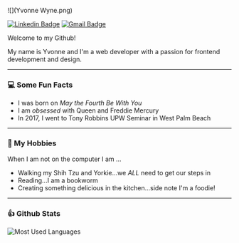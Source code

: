 ![](Yvonne Wyne.png)

[![Linkedin Badge](https://img.shields.io/badge/-Linkedin-4169E1?style=flat-square&logo=Linkedin&logoColor=white&&link=https://www.linkedin.com/in/vividha-rawat-761905143/)](https://www.linkedin.com/in/yvonne-wyne-9680b1173/) [![Gmail Badge](https://img.shields.io/badge/-Gmail-c14438?style=flat-square&logo=Gmail&logoColor=white&link=mailto:customersupport@vonniecodes.com)](mailto:customersupport@vonniecodes.com)

Welcome to my Github!

My name is Yvonne and I'm a web developer with a passion for frontend development
and design.

---------------------------------------------------------------------------------------------------------------------------------------------------------------------------------
### :computer: Some Fun Facts
- I was born on <em>May the Fourth Be With You</em>
- I am <em>obsessed</em> with Queen and Freddie Mercury
- In 2017, I went to Tony Robbins UPW Seminar in West Palm Beach


---------------------------------------------------------------------------------------------------------------------------------------------------------------------------------
### :space_invader: My Hobbies  
When I am not on the computer I am ...
- Walking my Shih Tzu and Yorkie...we <em>ALL</em> need to get our steps in
- Reading...I am a bookworm
- Creating something delicious in the kitchen...side note I'm a foodie!




-------------------------------------------------------------------------------------------------------------------------------------------------------------------------------

### :thumbsup: Github Stats
<img src ="https://github-readme-stats.vercel.app/api/top-langs/?username=yvonnecodes&show_icons=true&layout=compact&theme=great-gatsby" alt="Most Used Languages">
</p>
